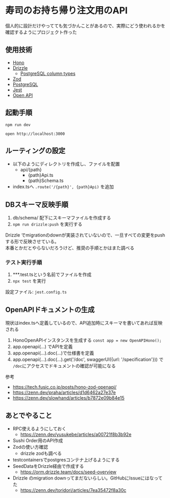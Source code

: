 # 寿司のお持ち帰り注文用のAPI

個人的に設計だけやってても気づかんことがあるので、実際にどう使われるかを確認するようにプロジェクト作った

## 使用技術

- [Hono](https://hono.dev/docs/getting-started/basic)
- [Drizzle](https://orm.drizzle.team/docs/get-started/postgresql-new)
    - [PostgreSQL column types](https://orm.drizzle.team/docs/column-types/pg)
- [Zod](https://zod.dev/)
- [PostgreSQL](https://www.postgresql.jp/document/14/html/index.html)
- [Jest](https://jestjs.io/docs/getting-started)
- [Open API](https://swagger.io/specification/)

## 起動手順

```
npm run dev
```

```
open http://localhost:3000
```

## ルーティングの設定

- 以下のようにディレクトリを作成し、ファイルを配置
    - api/{path}
        - {path}Api.ts
        - {path}Schema.ts
- index.tsへ `.route('/{path}', {path}Api)` を追加

## DBスキーマ反映手順

1. db/schema/ 配下にスキーマファイルを作成する
2. `npm run drizzle:push` を実行する

Drizzle でmigrationのdownが実装されていないので、一旦すべての変更をpushする形で反映させている。  
本番とかだとやらないだろうけど、推奨の手順とかはまた調べる

### テスト実行手順
1. ***.test.tsという名前でファイルを作成
2. `npx test` を実行

設定ファイル: `jest.config.ts`


## OpenAPIドキュメントの生成

現状はindex.tsへ定義しているので、API追加時にスキーマを書いてあれば反映される

1. HonoOpenAPIインスタンスを生成する
    `const app = new OpenAPIHono();`
2. app.openapi(...) でAPIを定義
3. app.openapi(...).doc(...)で仕様書を定義
4. app.openapi(...).doc(...).get('/doc', swaggerUI({url: '/specification'})) で `/doc`にアクセスでドキュメントの確認が可能になる

参考
- https://tech.fusic.co.jp/posts/hono-zod-openapi/
- https://zenn.dev/praha/articles/d1d6462a27e37e
- https://zenn.dev/slowhand/articles/b7872e09b84e15

## あとでやること 
- RPC使えるようにしておく
    - https://zenn.dev/yusukebe/articles/a00721f8b3b92e
- Sushi Order用のAPI作成
- Zodの使い方確認   
    - drizzle zodも調べる
- testcontainersでpostgresコンテナ上げるようにする
- SeedDataをDrizzle経由で作成する
    - https://orm.drizzle.team/docs/seed-overview
- Drizzle のmigration downってまだないらしい。GitHubにIssueにはなってた
    - https://zenn.dev/toridori/articles/7ea35472f8a30c
